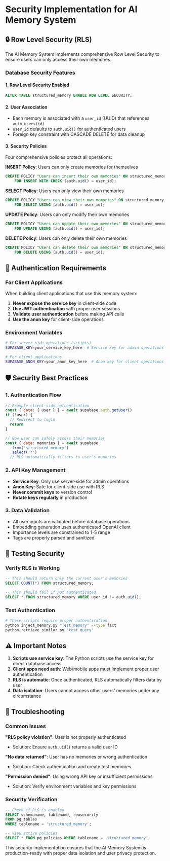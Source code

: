 # Security Implementation for AI Memory System

## 🔒 Row Level Security (RLS)

The AI Memory System implements comprehensive Row Level Security to ensure users can only access their own memories.

### Database Security Features

#### 1. **Row Level Security Enabled**
```sql
ALTER TABLE structured_memory ENABLE ROW LEVEL SECURITY;
```

#### 2. **User Association**
- Each memory is associated with a `user_id` (UUID) that references `auth.users(id)`
- `user_id` defaults to `auth.uid()` for authenticated users
- Foreign key constraint with CASCADE DELETE for data cleanup

#### 3. **Security Policies**
Four comprehensive policies protect all operations:

**INSERT Policy**: Users can only create memories for themselves
```sql
CREATE POLICY "Users can insert their own memories" ON structured_memory
    FOR INSERT WITH CHECK (auth.uid() = user_id);
```

**SELECT Policy**: Users can only view their own memories
```sql
CREATE POLICY "Users can view their own memories" ON structured_memory
    FOR SELECT USING (auth.uid() = user_id);
```

**UPDATE Policy**: Users can only modify their own memories
```sql
CREATE POLICY "Users can update their own memories" ON structured_memory
    FOR UPDATE USING (auth.uid() = user_id);
```

**DELETE Policy**: Users can only delete their own memories
```sql
CREATE POLICY "Users can delete their own memories" ON structured_memory
    FOR DELETE USING (auth.uid() = user_id);
```

## 🔑 Authentication Requirements

### For Client Applications

When building client applications that use this memory system:

1. **Never expose the service key** in client-side code
2. **Use JWT authentication** with proper user sessions
3. **Validate user authentication** before making API calls
4. **Use the anon key** for client-side operations

### Environment Variables

```bash
# For server-side operations (scripts)
SUPABASE_KEY=your_service_key_here  # Service key for admin operations

# For client applications  
SUPABASE_ANON_KEY=your_anon_key_here  # Anon key for client operations
```

## 🛡️ Security Best Practices

### 1. **Authentication Flow**
```javascript
// Example client-side authentication
const { data: { user } } = await supabase.auth.getUser()
if (!user) {
  // Redirect to login
  return
}

// Now user can safely access their memories
const { data: memories } = await supabase
  .from('structured_memory')
  .select('*')
  // RLS automatically filters to user's memories
```

### 2. **API Key Management**
- **Service Key**: Only use server-side for admin operations
- **Anon Key**: Safe for client-side use with RLS
- **Never commit keys** to version control
- **Rotate keys regularly** in production

### 3. **Data Validation**
- All user inputs are validated before database operations
- Embedding generation uses authenticated OpenAI client
- Importance levels are constrained to 1-5 range
- Tags are properly parsed and sanitized

## 🧪 Testing Security

### Verify RLS is Working
```sql
-- This should return only the current user's memories
SELECT COUNT(*) FROM structured_memory;

-- This should fail if not authenticated
SELECT * FROM structured_memory WHERE user_id != auth.uid();
```

### Test Authentication
```bash
# These scripts require proper authentication
python inject_memory.py "Test memory" --type fact
python retrieve_similar.py "test query"
```

## ⚠️ Important Notes

1. **Scripts use service key**: The Python scripts use the service key for direct database access
2. **Client apps need auth**: Web/mobile apps must implement proper user authentication
3. **RLS is automatic**: Once authenticated, RLS automatically filters data by user
4. **Data isolation**: Users cannot access other users' memories under any circumstance

## 🔧 Troubleshooting

### Common Issues

**"RLS policy violation"**: User is not properly authenticated
- Solution: Ensure `auth.uid()` returns a valid user ID

**"No data returned"**: User has no memories or wrong authentication
- Solution: Check authentication and create test memories

**"Permission denied"**: Using wrong API key or insufficient permissions
- Solution: Verify environment variables and key permissions

### Security Verification
```sql
-- Check if RLS is enabled
SELECT schemaname, tablename, rowsecurity 
FROM pg_tables 
WHERE tablename = 'structured_memory';

-- View active policies
SELECT * FROM pg_policies WHERE tablename = 'structured_memory';
```

This security implementation ensures that the AI Memory System is production-ready with proper data isolation and user privacy protection.
